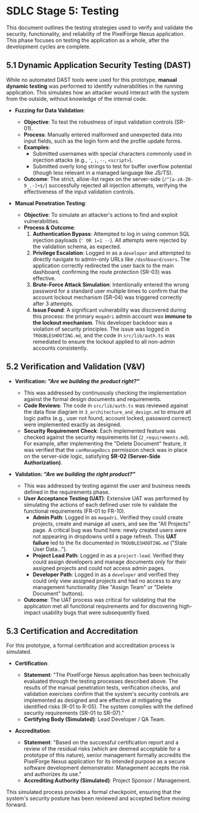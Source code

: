 # SDLC Stage 5: Testing

This document outlines the testing strategies used to verify and validate the security, functionality, and reliability of the PixelForge Nexus application. This phase focuses on testing the application as a whole, after the development cycles are complete.

## 5.1 Dynamic Application Security Testing (DAST)

While no automated DAST tools were used for this prototype, **manual dynamic testing** was performed to identify vulnerabilities in the running application. This simulates how an attacker would interact with the system from the outside, without knowledge of the internal code.

- **Fuzzing for Data Validation**:
  - **Objective**: To test the robustness of input validation controls (SR-01).
  - **Process**: Manually entered malformed and unexpected data into input fields, such as the login form and the profile update forms.
  - **Examples**:
    - Submitted usernames with special characters commonly used in injection attacks (e.g., `'`, `;`, `--`, `<script>`).
    - Submitted overly long strings to test for buffer overflow potential (though less relevant in a managed language like JS/TS).
  - **Outcome**: The strict, allow-list regex on the server-side (`/^[a-zA-Z0-9_.-]+$/`) successfully rejected all injection attempts, verifying the effectiveness of the input validation controls.

- **Manual Penetration Testing**:
  - **Objective**: To simulate an attacker's actions to find and exploit vulnerabilities.
  - **Process & Outcome**:
    1. **Authentication Bypass**: Attempted to log in using common SQL injection payloads (`' OR 1=1 --`). All attempts were rejected by the validation schema, as expected.
    2. **Privilege Escalation**: Logged in as a `developer` and attempted to directly navigate to admin-only URLs like `/dashboard/users`. The application correctly redirected the user back to the main dashboard, confirming the route protection (SR-03) was effective.
    3. **Brute-Force Attack Simulation**: Intentionally entered the wrong password for a standard user multiple times to confirm that the account lockout mechanism (SR-04) was triggered correctly after 3 attempts.
    4. **Issue Found**: A significant vulnerability was discovered during this process: the primary `moqadri` admin account was **immune to the lockout mechanism**. This developer backdoor was a violation of security principles. The issue was logged in `TROUBLESHOOTING.md`, and the code in `src/lib/auth.ts` was remediated to ensure the lockout applied to all non-admin accounts consistently.

## 5.2 Verification and Validation (V&V)

- **Verification: *"Are we building the product right?"***
  - This was addressed by continuously checking the implementation against the formal design documents and requirements.
  - **Code Reviews**: The code in `src/lib/auth.ts` was reviewed against the data flow diagram in `3_architecture_and_design.md` to ensure all logic paths (e.g., user not found, account locked, password correct) were implemented exactly as designed.
  - **Security Requirement Check**: Each implemented feature was checked against the security requirements list (`2_requirements.md`). For example, after implementing the "Delete Document" feature, it was verified that the `canManageDocs` permission check was in place on the server-side logic, satisfying **SR-02 (Server-Side Authorization)**.

- **Validation: *"Are we building the right product?"***
  - This was addressed by testing against the user and business needs defined in the requirements phase.
  - **User Acceptance Testing (UAT)**: Extensive UAT was performed by simulating the actions of each defined user role to validate the functional requirements (FR-01 to FR-10).
    - **Admin Path**: Logged in as `moqadri`. Verified they could create projects, create and manage all users, and see the "All Projects" page. A critical bug was found here: newly created users were not appearing in dropdowns until a page refresh. This **UAT failure** led to the fix documented in `TROUBLESHOOTING.md` ("Stale User Data...").
    - **Project Lead Path**: Logged in as a `project-lead`. Verified they could assign developers and manage documents *only* for their assigned projects and could not access admin pages.
    - **Developer Path**: Logged in as a `developer` and verified they could only view assigned projects and had no access to any management functionality (like "Assign Team" or "Delete Document" buttons).
  - **Outcome**: The UAT process was critical for validating that the application met all functional requirements and for discovering high-impact usability bugs that were subsequently fixed.

## 5.3 Certification and Accreditation

For this prototype, a formal certification and accreditation process is simulated.

- **Certification**:
  - **Statement**: "The PixelForge Nexus application has been technically evaluated through the testing processes described above. The results of the manual penetration tests, verification checks, and validation exercises confirm that the system's security controls are implemented as designed and are effective at mitigating the identified risks (R-01 to R-05). The system complies with the defined security requirements (SR-01 to SR-07)."
  - **Certifying Body (Simulated)**: Lead Developer / QA Team.

- **Accreditation**:
  - **Statement**: "Based on the successful certification report and a review of the residual risks (which are deemed acceptable for a prototype of this nature), senior management formally accredits the PixelForge Nexus application for its intended purpose as a secure software development demonstrator. Management accepts the risk and authorizes its use."
  - **Accrediting Authority (Simulated)**: Project Sponsor / Management.

This simulated process provides a formal checkpoint, ensuring that the system's security posture has been reviewed and accepted before moving forward.
